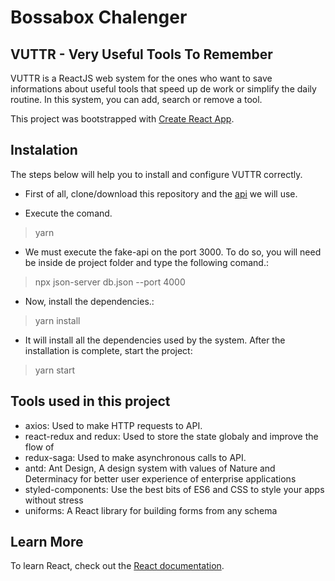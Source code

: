 # Bossabox Chalenger
## VUTTR - Very Useful Tools To Remember

VUTTR is a ReactJS web system for the ones who want to save informations about useful tools that speed up de work or simplify the daily routine. In this system, you can add, search or remove a tool.

This project was bootstrapped with [Create React App](https://github.com/facebook/create-react-app).

## Instalation

The steps below will help you to install and configure VUTTR correctly.

- First of all, clone/download this repository and the [api](https://gitlab.com/bossabox/challenge-fake-api/tree/master) we will use.

- Execute the comand.

> yarn

- We must execute the fake-api on the port 3000. To do so, you will need be inside de project folder and type the following comand.:

> npx json-server db.json --port 4000

- Now, install the dependencies.:

> yarn install

- It will install all the dependencies used by the system. After the installation is complete, start the project:

> yarn start


## Tools used in this project

- axios: Used to make HTTP requests to API.
- react-redux and redux: Used to store the state globaly and improve the flow of 
- redux-saga: Used to make asynchronous calls to API.
- antd: Ant Design, A design system with values of Nature and Determinacy for better user experience of enterprise applications
- styled-components: Use the best bits of ES6 and CSS to style your apps without stress
- uniforms: A React library for building forms from any schema


## Learn More

To learn React, check out the [React documentation](https://reactjs.org/).